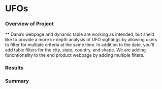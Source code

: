 # UFOs
### Overview of Project
** Dana’s webpage and dynamic table are working as intended, but she’d like to provide a more in-depth analysis of UFO sightings by allowing users to filter for multiple criteria at the same time. In addition to the date, you’ll add table filters for the city, state, country, and shape.
We are adding funcntionality to the end product webpage by adding multiple filters.




### Results


### Summary










